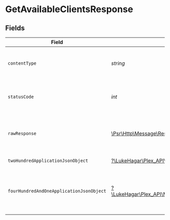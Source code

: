 # GetAvailableClientsResponse


## Fields

| Field                                                                                                                                            | Type                                                                                                                                             | Required                                                                                                                                         | Description                                                                                                                                      |
| ------------------------------------------------------------------------------------------------------------------------------------------------ | ------------------------------------------------------------------------------------------------------------------------------------------------ | ------------------------------------------------------------------------------------------------------------------------------------------------ | ------------------------------------------------------------------------------------------------------------------------------------------------ |
| `contentType`                                                                                                                                    | *string*                                                                                                                                         | :heavy_check_mark:                                                                                                                               | HTTP response content type for this operation                                                                                                    |
| `statusCode`                                                                                                                                     | *int*                                                                                                                                            | :heavy_check_mark:                                                                                                                               | HTTP response status code for this operation                                                                                                     |
| `rawResponse`                                                                                                                                    | [\Psr\Http\Message\ResponseInterface](https://www.php-fig.org/psr/psr-7/#33-psrhttpmessageresponseinterface)                                     | :heavy_check_mark:                                                                                                                               | Raw HTTP response; suitable for custom response parsing                                                                                          |
| `twoHundredApplicationJsonObject`                                                                                                                | [?\LukeHagar\Plex_API\Models\Operations\GetAvailableClientsResponseBody](../../Models/Operations/GetAvailableClientsResponseBody.md)             | :heavy_minus_sign:                                                                                                                               | Available Clients                                                                                                                                |
| `fourHundredAndOneApplicationJsonObject`                                                                                                         | [?\LukeHagar\Plex_API\Models\Operations\GetAvailableClientsServerResponseBody](../../Models/Operations/GetAvailableClientsServerResponseBody.md) | :heavy_minus_sign:                                                                                                                               | Unauthorized - Returned if the X-Plex-Token is missing from the header or query.                                                                 |